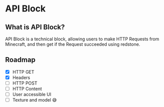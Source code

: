 # API Block
## What is API Block?
API Block is a technical block, allowing users to make HTTP Requests from Minecraft, and then get if the Request succeeded using redstone.


## Roadmap
- [x] HTTP GET
- [x] Headers
- [ ] HTTP POST 
- [ ] HTTP Content
- [ ] User accessible UI
- [ ] Texture and model 😅